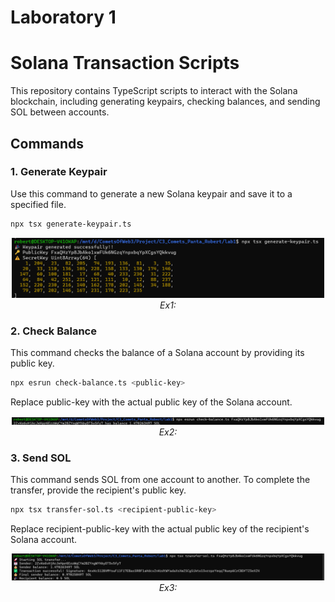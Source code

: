 # Laboratory 1
# Solana Transaction Scripts

This repository contains TypeScript scripts to interact with the Solana blockchain, including generating keypairs, checking balances, and sending SOL between accounts.

## Commands

### 1. Generate Keypair

Use this command to generate a new Solana keypair and save it to a specified file.

```bash
npx tsx generate-keypair.ts
```

<p align="center">
  <img src="ex1.png" alt="Ex1: " width="500">
  <br>
  <em>Ex1: </em>
</p>

### 2. Check Balance

This command checks the balance of a Solana account by providing its public key.

```bash
npx esrun check-balance.ts <public-key>
```

Replace public-key with the actual public key of the Solana account.

<p align="center">
  <img src="ex2.png" alt="Ex2: " width="500">
  <br>
  <em>Ex2: </em>
</p>

### 3. Send SOL

This command sends SOL from one account to another. To complete the transfer, provide the recipient's public key.

```bash
npx tsx transfer-sol.ts <recipient-public-key>
```

Replace recipient-public-key with the actual public key of the recipient's Solana account.

<p align="center">
  <img src="ex3.png" alt="Ex3: " width="500">
  <br>
  <em>Ex3: </em>
</p>
